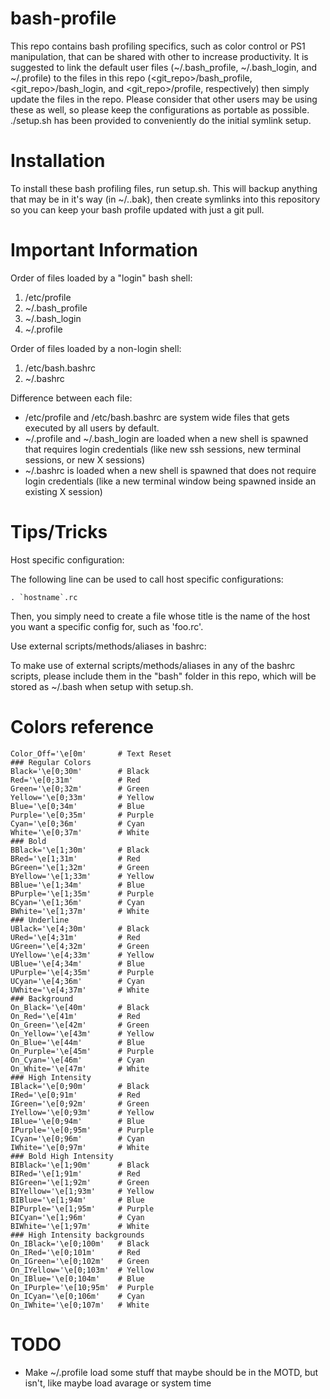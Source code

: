 bash-profile
============

This repo contains bash profiling specifics, such as color control or PS1 manipulation, that can be shared with other to increase productivity.  It is suggested to link the default user files (~/.bash_profile, ~/.bash_login, and ~/.profile) to the files in this repo (<git_repo>/bash_profile, <git_repo>/bash_login, and <git_repo>/profile, respectively) then simply update the files in the repo.  Please consider that other users may be using these as well, so please keep the configurations as portable as possible. ./setup.sh has been provided to conveniently do the initial symlink setup.

Installation
============

To install these bash profiling files, run setup.sh.  This will backup anything that may be in it's way (in ~/.<file>.bak), then create symlinks into this repository so you can keep your bash profile updated with just a git pull.

Important Information
=====================

Order of files loaded by a "login" bash shell:

1. /etc/profile
2. ~/.bash_profile
3. ~/.bash_login
4. ~/.profile

Order of files loaded by a non-login shell:

1. /etc/bash.bashrc
2. ~/.bashrc

Difference between each file:

- /etc/profile and /etc/bash.bashrc are system wide files that gets executed by all users by default.
- ~/.profile and ~/.bash_login are loaded when a new shell is spawned that requires login credentials (like new ssh sessions, new terminal sessions, or new X sessions)
- ~/.bashrc is loaded when a new shell is spawned that does not require login credentials (like a new terminal window being spawned inside an existing X session)


Tips/Tricks
===========

Host specific configuration:

The following line can be used to call host specific configurations:

    . `hostname`.rc

Then, you simply need to create a file whose title is the name of the host you want a specific config for, such as 'foo.rc'.


Use external scripts/methods/aliases in bashrc:

To make use of external scripts/methods/aliases in any of the bashrc scripts, please include them in the "bash" folder in this repo, which will be stored as ~/.bash when setup with setup.sh.

Colors reference
================

    Color_Off='\e[0m'       # Text Reset
    ### Regular Colors
    Black='\e[0;30m'        # Black
    Red='\e[0;31m'          # Red
    Green='\e[0;32m'        # Green
    Yellow='\e[0;33m'       # Yellow
    Blue='\e[0;34m'         # Blue
    Purple='\e[0;35m'       # Purple
    Cyan='\e[0;36m'         # Cyan
    White='\e[0;37m'        # White
    ### Bold
    BBlack='\e[1;30m'       # Black
    BRed='\e[1;31m'         # Red
    BGreen='\e[1;32m'       # Green
    BYellow='\e[1;33m'      # Yellow
    BBlue='\e[1;34m'        # Blue
    BPurple='\e[1;35m'      # Purple
    BCyan='\e[1;36m'        # Cyan
    BWhite='\e[1;37m'       # White
    ### Underline
    UBlack='\e[4;30m'       # Black
    URed='\e[4;31m'         # Red
    UGreen='\e[4;32m'       # Green
    UYellow='\e[4;33m'      # Yellow
    UBlue='\e[4;34m'        # Blue
    UPurple='\e[4;35m'      # Purple
    UCyan='\e[4;36m'        # Cyan
    UWhite='\e[4;37m'       # White
    ### Background
    On_Black='\e[40m'       # Black
    On_Red='\e[41m'         # Red
    On_Green='\e[42m'       # Green
    On_Yellow='\e[43m'      # Yellow
    On_Blue='\e[44m'        # Blue
    On_Purple='\e[45m'      # Purple
    On_Cyan='\e[46m'        # Cyan
    On_White='\e[47m'       # White
    ### High Intensity
    IBlack='\e[0;90m'       # Black
    IRed='\e[0;91m'         # Red
    IGreen='\e[0;92m'       # Green
    IYellow='\e[0;93m'      # Yellow
    IBlue='\e[0;94m'        # Blue
    IPurple='\e[0;95m'      # Purple
    ICyan='\e[0;96m'        # Cyan
    IWhite='\e[0;97m'       # White
    ### Bold High Intensity
    BIBlack='\e[1;90m'      # Black
    BIRed='\e[1;91m'        # Red
    BIGreen='\e[1;92m'      # Green
    BIYellow='\e[1;93m'     # Yellow
    BIBlue='\e[1;94m'       # Blue
    BIPurple='\e[1;95m'     # Purple
    BICyan='\e[1;96m'       # Cyan
    BIWhite='\e[1;97m'      # White
    ### High Intensity backgrounds
    On_IBlack='\e[0;100m'   # Black
    On_IRed='\e[0;101m'     # Red
    On_IGreen='\e[0;102m'   # Green
    On_IYellow='\e[0;103m'  # Yellow
    On_IBlue='\e[0;104m'    # Blue
    On_IPurple='\e[10;95m'  # Purple
    On_ICyan='\e[0;106m'    # Cyan
    On_IWhite='\e[0;107m'   # White

TODO
====

- Make ~/.profile load some stuff that maybe should be in the MOTD, but isn't, like maybe load avarage or system time
